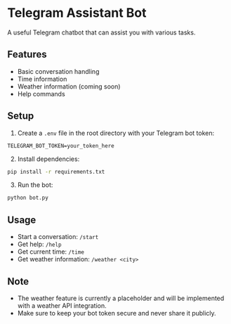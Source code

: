 # Telegram Assistant Bot

A useful Telegram chatbot that can assist you with various tasks.

## Features
- Basic conversation handling
- Time information
- Weather information (coming soon)
- Help commands

## Setup
1. Create a `.env` file in the root directory with your Telegram bot token:
```
TELEGRAM_BOT_TOKEN=your_token_here
```

2. Install dependencies:
```bash
pip install -r requirements.txt
```

3. Run the bot:
```bash
python bot.py
```

## Usage
- Start a conversation: `/start`
- Get help: `/help`
- Get current time: `/time`
- Get weather information: `/weather <city>`

## Note
- The weather feature is currently a placeholder and will be implemented with a weather API integration.
- Make sure to keep your bot token secure and never share it publicly.
